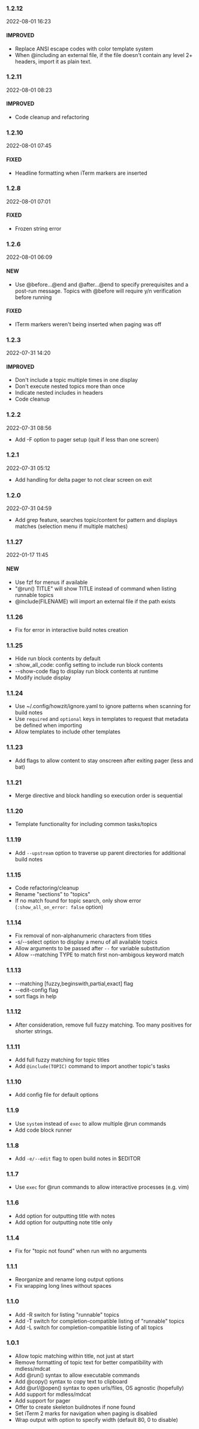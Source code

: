 ### 1.2.12

2022-08-01 16:23

#### IMPROVED

- Replace ANSI escape codes with color template system
- When @including an external file, if the file doesn't contain any level 2+ headers, import it as plain text.

### 1.2.11

2022-08-01 08:23

#### IMPROVED

- Code cleanup and refactoring

### 1.2.10

2022-08-01 07:45

#### FIXED

- Headline formatting when iTerm markers are inserted

### 1.2.8

2022-08-01 07:01

#### FIXED

- Frozen string error

### 1.2.6

2022-08-01 06:09

#### NEW

- Use @before...@end and @after...@end to specify prerequisites and a post-run message. Topics with @before will require y/n verification before running

#### FIXED

- ITerm markers weren't being inserted when paging was off

### 1.2.3

2022-07-31 14:20

#### IMPROVED

- Don't include a topic multiple times in one display
- Don't execute nested topics more than once
- Indicate nested includes in headers
- Code cleanup

### 1.2.2

2022-07-31 08:56

- Add -F option to pager setup (quit if less than one screen)

### 1.2.1

2022-07-31 05:12

- Add handling for delta pager to not clear screen on exit

### 1.2.0

2022-07-31 04:59

- Add grep feature, searches topic/content for pattern and displays matches (selection menu if multiple matches)

### 1.1.27

2022-01-17 11:45

#### NEW

- Use fzf for menus if available
- "@run() TITLE" will show TITLE instead of command when listing runnable topics
- @include(FILENAME) will import an external file if the path exists

### 1.1.26

- Fix for error in interactive build notes creation

### 1.1.25

- Hide run block contents by default
- :show_all_code: config setting to include run block contents
- --show-code flag to display run block contents at runtime
- Modify include display

### 1.1.24

- Use ~/.config/howzit/ignore.yaml to ignore patterns when scanning for build notes
- Use `required` and `optional` keys in templates to request that metadata be defined when importing
- Allow templates to include other templates

### 1.1.23

- Add flags to allow content to stay onscreen after exiting pager (less and bat)

### 1.1.21

- Merge directive and block handling so execution order is sequential

### 1.1.20

- Template functionality for including common tasks/topics

### 1.1.19

- Add `--upstream` option to traverse up parent directories for additional build notes

### 1.1.15

- Code refactoring/cleanup
- Rename "sections" to "topics"
- If no match found for topic search, only show error (`:show_all_on_error: false` option)

### 1.1.14

- Fix removal of non-alphanumeric characters from titles
- -s/--select option to display a menu of all available topics
- Allow arguments to be passed after `--` for variable substitution
- Allow --matching TYPE to match first non-ambigous keyword match

### 1.1.13

- --matching [fuzzy,beginswith,partial,exact] flag
- --edit-config flag
- sort flags in help

### 1.1.12

- After consideration, remove full fuzzy matching. Too many positives for shorter strings.

### 1.1.11

- Add full fuzzy matching for topic titles
- Add `@include(TOPIC)` command to import another topic's tasks

### 1.1.10

- Add config file for default options

### 1.1.9

- Use `system` instead of `exec` to allow multiple @run commands
- Add code block runner

### 1.1.8

- Add `-e/--edit` flag to open build notes in $EDITOR

### 1.1.7

- Use `exec` for @run commands to allow interactive processes (e.g. vim)

### 1.1.6

- Add option for outputting title with notes
- Add option for outputting note title only

### 1.1.4

- Fix for "topic not found" when run with no arguments

### 1.1.1

- Reorganize and rename long output options
- Fix wrapping long lines without spaces

### 1.1.0

- Add -R switch for listing "runnable" topics
- Add -T switch for completion-compatible listing of "runnable" topics
- Add -L switch for completion-compatible listing of all topics

### 1.0.1

- Allow topic matching within title, not just at start
- Remove formatting of topic text for better compatibility with mdless/mdcat
- Add @run() syntax to allow executable commands
- Add @copy() syntax to copy text to clipboard
- Add @url/@open() syntax to open urls/files, OS agnostic (hopefully)
- Add support for mdless/mdcat
- Add support for pager
- Offer to create skeleton buildnotes if none found
- Set iTerm 2 marks for navigation when paging is disabled
- Wrap output with option to specify width (default 80, 0 to disable)
